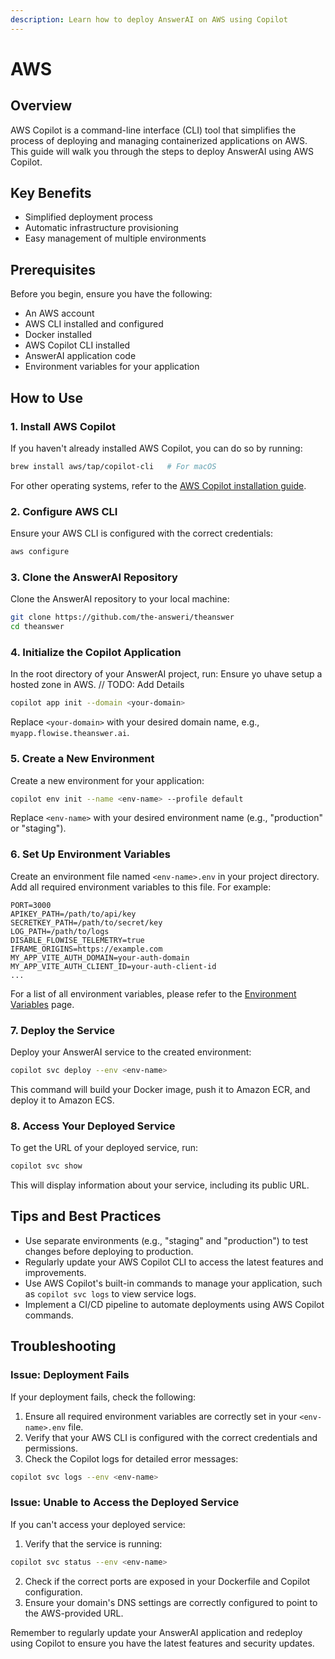 ```yaml
---
description: Learn how to deploy AnswerAI on AWS using Copilot
---
```


# AWS

## Overview

AWS Copilot is a command-line interface (CLI) tool that simplifies the process of deploying and managing containerized applications on AWS. This guide will walk you through the steps to deploy AnswerAI using AWS Copilot.

## Key Benefits

-   Simplified deployment process
-   Automatic infrastructure provisioning
-   Easy management of multiple environments

## Prerequisites

Before you begin, ensure you have the following:

-   An AWS account
-   AWS CLI installed and configured
-   Docker installed
-   AWS Copilot CLI installed
-   AnswerAI application code
-   Environment variables for your application

## How to Use

### 1. Install AWS Copilot

If you haven't already installed AWS Copilot, you can do so by running:

```bash
brew install aws/tap/copilot-cli   # For macOS
```

For other operating systems, refer to the [AWS Copilot installation guide](https://docs.aws.amazon.com/AmazonECS/latest/developerguide/AWS_Copilot.html#copilot-install).

### 2. Configure AWS CLI

Ensure your AWS CLI is configured with the correct credentials:

```bash
aws configure
```

### 3. Clone the AnswerAI Repository

Clone the AnswerAI repository to your local machine:

```bash
git clone https://github.com/the-answeri/theanswer
cd theanswer
```

### 4. Initialize the Copilot Application

In the root directory of your AnswerAI project, run:
Ensure yo uhave setup a hosted zone in AWS.
// TODO: Add Details

```bash
copilot app init --domain <your-domain>
```

Replace `<your-domain>` with your desired domain name, e.g., `myapp.flowise.theanswer.ai`.

### 5. Create a New Environment

Create a new environment for your application:

```bash
copilot env init --name <env-name> --profile default
```

Replace `<env-name>` with your desired environment name (e.g., "production" or "staging").

### 6. Set Up Environment Variables

Create an environment file named `<env-name>.env` in your project directory. Add all required environment variables to this file. For example:

```
PORT=3000
APIKEY_PATH=/path/to/api/key
SECRETKEY_PATH=/path/to/secret/key
LOG_PATH=/path/to/logs
DISABLE_FLOWISE_TELEMETRY=true
IFRAME_ORIGINS=https://example.com
MY_APP_VITE_AUTH_DOMAIN=your-auth-domain
MY_APP_VITE_AUTH_CLIENT_ID=your-auth-client-id
...
```

For a list of all environment variables, please refer to the [Environment Variables](../environment-variables.md) page.

### 7. Deploy the Service

Deploy your AnswerAI service to the created environment:

```bash
copilot svc deploy --env <env-name>
```

This command will build your Docker image, push it to Amazon ECR, and deploy it to Amazon ECS.

### 8. Access Your Deployed Service

To get the URL of your deployed service, run:

```bash
copilot svc show
```

This will display information about your service, including its public URL.

## Tips and Best Practices

-   Use separate environments (e.g., "staging" and "production") to test changes before deploying to production.
-   Regularly update your AWS Copilot CLI to access the latest features and improvements.
-   Use AWS Copilot's built-in commands to manage your application, such as `copilot svc logs` to view service logs.
-   Implement a CI/CD pipeline to automate deployments using AWS Copilot commands.

## Troubleshooting

### Issue: Deployment Fails

If your deployment fails, check the following:

1. Ensure all required environment variables are correctly set in your `<env-name>.env` file.
2. Verify that your AWS CLI is configured with the correct credentials and permissions.
3. Check the Copilot logs for detailed error messages:

```bash
copilot svc logs --env <env-name>
```

### Issue: Unable to Access the Deployed Service

If you can't access your deployed service:

1. Verify that the service is running:

```bash
copilot svc status --env <env-name>
```

2. Check if the correct ports are exposed in your Dockerfile and Copilot configuration.
3. Ensure your domain's DNS settings are correctly configured to point to the AWS-provided URL.

Remember to regularly update your AnswerAI application and redeploy using Copilot to ensure you have the latest features and security updates.

<!-- TODO: Add a screenshot of the successful deployment -->
